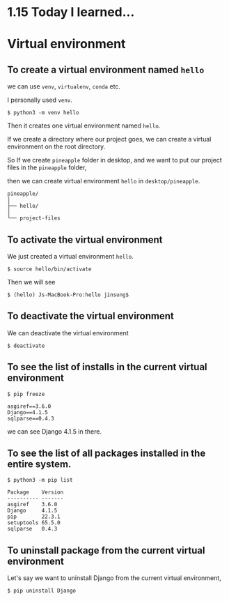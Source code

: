 # 1.15 Today I learned...


# Virtual environment

## To create a virtual environment named `hello`

we can use `venv`, `virtualenv`, `conda` etc.

I personally used `venv`.

```
$ python3 -m venv hello
```

Then it creates one virtual environment named `hello`.

If we create a directory where our project goes, we can create a virtual environment on the root directory.

So If we create `pineapple` folder in desktop, and we want to put our project files in the `pineapple` folder,

then we can create virtual environment `hello` in `desktop/pineapple`.

```
pineapple/
│
├── hello/
│
└── project-files
```

## To activate the virtual environment


We just created a virtual environment `hello`.

```
$ source hello/bin/activate
```

Then we will see 

```
$ (hello) Js-MacBook-Pro:hello jinsung$
```

## To deactivate the virtual environment

We can deactivate the virtual environment

```
$ deactivate
```

## To see the list of installs in the current virtual environment

```
$ pip freeze
```

```
asgiref==3.6.0
Django==4.1.5
sqlparse==0.4.3
```

we can see Django 4.1.5 in there.

## To see the list of all packages installed in the entire system.

```
$ python3 -m pip list
```

```
Package    Version
---------- -------
asgiref    3.6.0
Django     4.1.5
pip        22.3.1
setuptools 65.5.0
sqlparse   0.4.3
```

## To uninstall package from the current virtual environment

Let's say we want to uninstall Django from the current virtual environment,

```
$ pip uninstall Django
```
